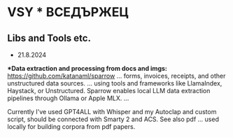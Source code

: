 # VSY * ВСЕДЪРЖЕЦ
## Libs and Tools etc.

* 21.8.2024
 
__*Data extraction and processing from docs and imgs:__ https://github.com/katanaml/sparrow
... forms, invoices, receipts, and other unstructured data sources. ... using tools and frameworks like LlamaIndex, Haystack, or Unstructured. Sparrow enables local LLM data extraction pipelines through Ollama or Apple MLX. ...

Currently I've used GPT4ALL with Whisper and my Autoclap and custom script, should be connected with Smarty 2 and ACS.
See also pdf ... used locally for building corpora from pdf papers.
